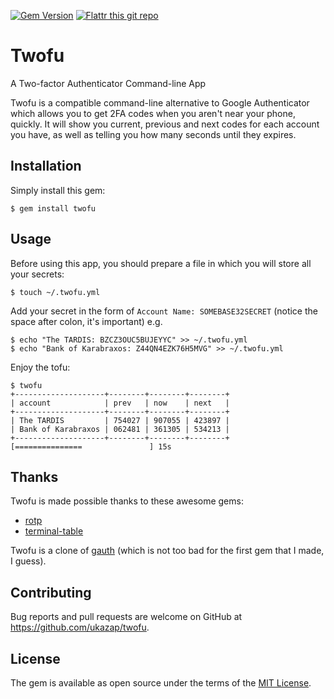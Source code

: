 [![Gem Version](https://badge.fury.io/rb/twofu.svg)](https://badge.fury.io/rb/twofu) [![Flattr this git repo](http://api.flattr.com/button/flattr-badge-large.png)](https://flattr.com/submit/auto?user_id=ukazap&url=https://github.com/ukazap/twofu&title=Twofu&tags=ruby,two_factor_authentication,2fa,authenticator,command_line&category=software)

<script id='fbzv3c6'>(function(i){var f,s=document.getElementById(i);f=document.createElement('iframe');f.src='//button.flattr.com/view/?fid=z7g35d&button=compact&url='+encodeURIComponent(document.URL);f.title='Flattr';f.height=20;f.width=110;f.style.borderWidth=0;s.parentNode.insertBefore(f,s);})('fbzv3c6');</script>

# Twofu
A Two-factor Authenticator Command-line App

Twofu is a compatible command-line alternative to Google Authenticator which allows you to get 2FA codes when you aren't near your phone, quickly. It will show you current, previous and next codes for each account you have, as well as telling you how many seconds until they expires.

## Installation

Simply install this gem:

    $ gem install twofu

## Usage

Before using this app, you should prepare a file in which you will store all your secrets:

    $ touch ~/.twofu.yml

Add your secret in the form of `Account Name: SOMEBASE32SECRET` (notice the space after colon, it's important) e.g.

    $ echo "The TARDIS: BZCZ3OUC5BUJEYYC" >> ~/.twofu.yml
    $ echo "Bank of Karabraxos: Z44QN4EZK76H5MVG" >> ~/.twofu.yml

Enjoy the tofu:

    $ twofu
    +--------------------+--------+--------+--------+
    | account            | prev   | now    | next   |
    +--------------------+--------+--------+--------+
    | The TARDIS         | 754027 | 907055 | 423897 |
    | Bank of Karabraxos | 062481 | 361305 | 534213 |
    +--------------------+--------+--------+--------+
    [===============               ] 15s

## Thanks

Twofu is made possible thanks to these awesome gems:

  - [rotp](https://github.com/mdp/rotp)
  - [terminal-table](https://github.com/tj/terminal-table)

Twofu is a clone of [gauth](https://github.com/pcarrier/gauth) (which is not too bad for the first gem that I made, I guess).

## Contributing

Bug reports and pull requests are welcome on GitHub at https://github.com/ukazap/twofu.

## License

The gem is available as open source under the terms of the [MIT License](http://opensource.org/licenses/MIT).
